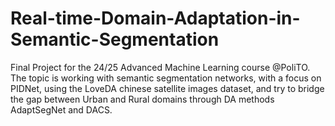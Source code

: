 # Real-time-Domain-Adaptation-in-Semantic-Segmentation
Final Project for the 24/25 Advanced Machine Learning course @PoliTO. The topic is working with semantic segmentation networks, with a focus on PIDNet, using the LoveDA chinese satellite images dataset, and try to bridge the gap between Urban and Rural domains through DA methods AdaptSegNet and DACS.
